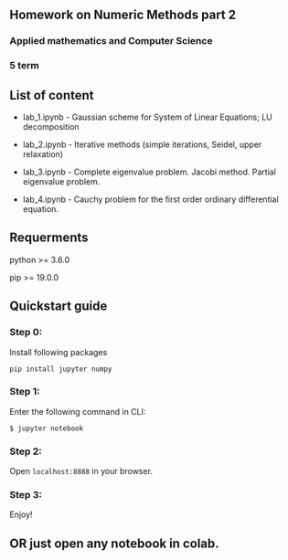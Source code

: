 ## Homework on Numeric Methods part 2
### Applied mathematics and Computer Science
### 5 term

## List of content
* lab_1.ipynb - Gaussian scheme for System of Linear Equations; LU decomposition

* lab_2.ipynb - Iterative methods (simple iterations, Seidel, upper relaxation)

* lab_3.ipynb - Complete eigenvalue problem. Jacobi method. Partial eigenvalue problem.

* lab_4.ipynb - Cauchy problem for the first order ordinary differential equation.

## Requerments
python >= 3.6.0

pip >= 19.0.0

## Quickstart guide

### Step 0: 
Install following packages

```
pip install jupyter numpy
```

### Step 1: 
Enter the following command in CLI:
```
$ jupyter notebook
```

### Step 2: 
Open ``` localhost:8888 ``` in your browser.

### Step 3:
Enjoy!

## OR just open any notebook in colab.
